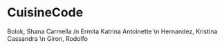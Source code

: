 # CuisineCode
Bolok, Shana Carmella /n
Ermita Katrina Antoinette \n
Hernandez, Kristina Cassandra \n
Giron, Rodolfo
